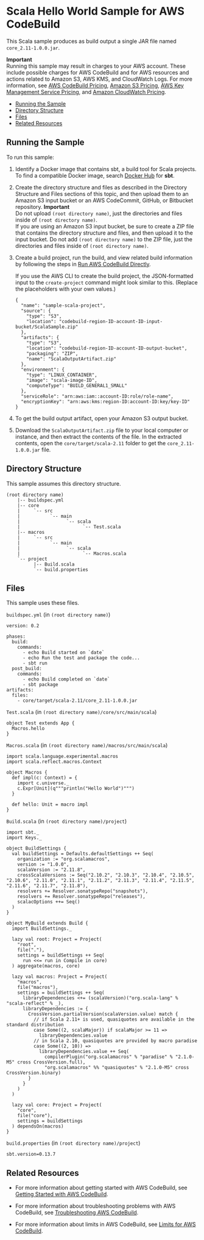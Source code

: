 # Scala Hello World Sample for AWS CodeBuild<a name="sample-scala-hw"></a>

This Scala sample produces as build output a single JAR file named `core_2.11-1.0.0.jar`\.

**Important**  
Running this sample may result in charges to your AWS account\. These include possible charges for AWS CodeBuild and for AWS resources and actions related to Amazon S3, AWS KMS, and CloudWatch Logs\. For more information, see [AWS CodeBuild Pricing](http://aws.amazon.com/codebuild/pricing), [Amazon S3 Pricing](http://aws.amazon.com/s3/pricing), [AWS Key Management Service Pricing](http://aws.amazon.com/kms/pricing), and [Amazon CloudWatch Pricing](http://aws.amazon.com/cloudwatch/pricing)\.


+ [Running the Sample](#sample-scala-hw-running)
+ [Directory Structure](#sample-scala-hw-dir)
+ [Files](#sample-scala-hw-files)
+ [Related Resources](#w3ab1b9c50c37c15)

## Running the Sample<a name="sample-scala-hw-running"></a>

To run this sample:

1. Identify a Docker image that contains sbt, a build tool for Scala projects\. To find a compatible Docker image, search [Docker Hub](https://hub.docker.com) for **sbt**\.

1. Create the directory structure and files as described in the Directory Structure and Files sections of this topic, and then upload them to an Amazon S3 input bucket or an AWS CodeCommit, GitHub, or Bitbucket repository\. 
**Important**  
Do not upload `(root directory name)`, just the directories and files inside of `(root directory name)`\.   
If you are using an Amazon S3 input bucket, be sure to create a ZIP file that contains the directory structure and files, and then upload it to the input bucket\. Do not add `(root directory name)` to the ZIP file, just the directories and files inside of `(root directory name)`\.

1. Create a build project, run the build, and view related build information by following the steps in [Run AWS CodeBuild Directly](how-to-run.md)\.

   If you use the AWS CLI to create the build project, the JSON\-formatted input to the `create-project` command might look similar to this\. \(Replace the placeholders with your own values\.\)

   ```
   {
     "name": "sample-scala-project",
     "source": {
       "type": "S3",
       "location": "codebuild-region-ID-account-ID-input-bucket/ScalaSample.zip"
     },
     "artifacts": {
       "type": "S3",
       "location": "codebuild-region-ID-account-ID-output-bucket",
       "packaging": "ZIP",
       "name": "ScalaOutputArtifact.zip"
     },
     "environment": {
       "type": "LINUX_CONTAINER",
       "image": "scala-image-ID",
       "computeType": "BUILD_GENERAL1_SMALL"
     },
     "serviceRole": "arn:aws:iam::account-ID:role/role-name",
     "encryptionKey": "arn:aws:kms:region-ID:account-ID:key/key-ID"
   }
   ```

1. To get the build output artifact, open your Amazon S3 output bucket\.

1. Download the `ScalaOutputArtifact.zip` file to your local computer or instance, and then extract the contents of the file\. In the extracted contents, open the `core/target/scala-2.11` folder to get the `core_2.11-1.0.0.jar` file\. 

## Directory Structure<a name="sample-scala-hw-dir"></a>

This sample assumes this directory structure\.

```
(root directory name)
    |-- buildspec.yml
    |-- core
    |     `-- src
    |           `-- main
    |                 `-- scala
    |                       `-- Test.scala
    |-- macros
    |     `-- src
    |           `-- main
    |                 `-- scala
    |                       `-- Macros.scala
    `-- project
          |-- Build.scala
          `-- build.properties
```

## Files<a name="sample-scala-hw-files"></a>

This sample uses these files\.

`buildspec.yml` \(in `(root directory name)`\)

```
version: 0.2

phases:
  build:
    commands:
      - echo Build started on `date`
      - echo Run the test and package the code...
      - sbt run       
  post_build:
    commands:
      - echo Build completed on `date`
      - sbt package
artifacts:
  files:
    - core/target/scala-2.11/core_2.11-1.0.0.jar
```

`Test.scala` \(in `(root directory name)/core/src/main/scala`\)

```
object Test extends App {
  Macros.hello
}
```

`Macros.scala` \(in `(root directory name)/macros/src/main/scala`\)

```
import scala.language.experimental.macros
import scala.reflect.macros.Context

object Macros {
  def impl(c: Context) = {
    import c.universe._
    c.Expr[Unit](q"""println("Hello World")""")
  }

  def hello: Unit = macro impl
}
```

`Build.scala` \(in `(root directory name)/project`\)

```
import sbt._
import Keys._

object BuildSettings {
  val buildSettings = Defaults.defaultSettings ++ Seq(
    organization := "org.scalamacros",
    version := "1.0.0",
    scalaVersion := "2.11.8",
    crossScalaVersions := Seq("2.10.2", "2.10.3", "2.10.4", "2.10.5", "2.10.6", "2.11.0", "2.11.1", "2.11.2", "2.11.3", "2.11.4", "2.11.5", "2.11.6", "2.11.7", "2.11.8"),
    resolvers += Resolver.sonatypeRepo("snapshots"),
    resolvers += Resolver.sonatypeRepo("releases"),
    scalacOptions ++= Seq()
  )
}

object MyBuild extends Build {
  import BuildSettings._

  lazy val root: Project = Project(
    "root",
    file("."),
    settings = buildSettings ++ Seq(
      run <<= run in Compile in core)
  ) aggregate(macros, core)

  lazy val macros: Project = Project(
    "macros",
    file("macros"),
    settings = buildSettings ++ Seq(
      libraryDependencies <+= (scalaVersion)("org.scala-lang" % "scala-reflect" % _),
      libraryDependencies := {
        CrossVersion.partialVersion(scalaVersion.value) match {
          // if Scala 2.11+ is used, quasiquotes are available in the standard distribution
          case Some((2, scalaMajor)) if scalaMajor >= 11 =>
            libraryDependencies.value
          // in Scala 2.10, quasiquotes are provided by macro paradise
          case Some((2, 10)) =>
            libraryDependencies.value ++ Seq(
              compilerPlugin("org.scalamacros" % "paradise" % "2.1.0-M5" cross CrossVersion.full),
              "org.scalamacros" %% "quasiquotes" % "2.1.0-M5" cross CrossVersion.binary)
        }
      }
    )
  )

  lazy val core: Project = Project(
    "core",
    file("core"),
    settings = buildSettings
  ) dependsOn(macros)
}
```

`build.properties` \(in `(root directory name)/project`\)

```
sbt.version=0.13.7
```

## Related Resources<a name="w3ab1b9c50c37c15"></a>

+ For more information about getting started with AWS CodeBuild, see [Getting Started with AWS CodeBuild](getting-started.md)\.

+ For more information about troubleshooting problems with AWS CodeBuild, see [Troubleshooting AWS CodeBuild](troubleshooting.md)\.

+ For more information about limits in AWS CodeBuild, see [Limits for AWS CodeBuild](limits.md)\.